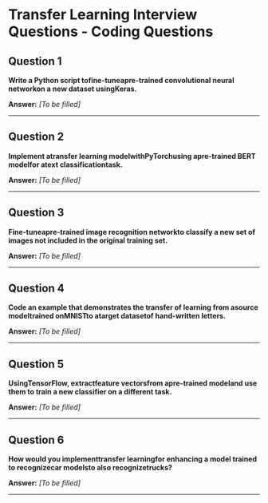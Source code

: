 # Transfer Learning Interview Questions - Coding Questions

## Question 1

**Write a Python script tofine-tuneapre-trained convolutional neural networkon a new dataset usingKeras.**

**Answer:** _[To be filled]_

---

## Question 2

**Implement atransfer learning modelwithPyTorchusing apre-trained BERT modelfor atext classificationtask.**

**Answer:** _[To be filled]_

---

## Question 3

**Fine-tuneapre-trained image recognition networkto classify a new set of images not included in the original training set.**

**Answer:** _[To be filled]_

---

## Question 4

**Code an example that demonstrates the transfer of learning from asource modeltrained onMNISTto atarget datasetof hand-written letters.**

**Answer:** _[To be filled]_

---

## Question 5

**UsingTensorFlow, extractfeature vectorsfrom apre-trained modeland use them to train a new classifier on a different task.**

**Answer:** _[To be filled]_

---

## Question 6

**How would you implementtransfer learningfor enhancing a model trained to recognizecar modelsto also recognizetrucks?**

**Answer:** _[To be filled]_

---

